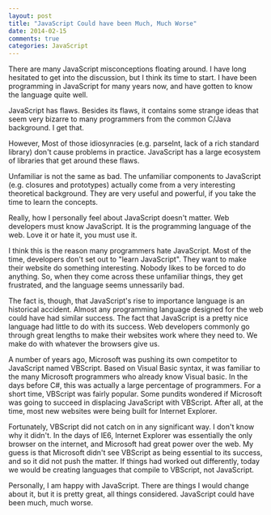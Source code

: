```yaml
---
layout: post
title: "JavaScript Could have been Much, Much Worse"
date: 2014-02-15
comments: true
categories: JavaScript
---
```


There are many JavaScript misconceptions floating around.
I have long hesitated to get into the discussion, but I think its time
to start. I have been programming in JavaScript for many years now, and
have gotten to know the language quite well.

JavaScript has flaws. Besides its flaws, it contains some strange
ideas that seem very bizarre to many programmers from the common
C/Java background. I get that.

However, Most of those idiosynracies (e.g. parseInt, lack of a rich standard
library) don't cause problems in practice. JavaScript has a large
ecosystem of libraries that get around these flaws.

Unfamiliar is not the same as bad. The unfamiliar components to
JavaScript (e.g. closures and prototypes) actually come from a very
interesting theoretical background. They are very useful and powerful,
if you take the time to learn the concepts.

Really, how I personally feel about JavaScript doesn't matter.
Web developers must know JavaScript.
It is the programming language of the web.
Love it or hate it, you must use it.

I think this is the reason many programmers hate JavaScript.
Most of the time, developers don't set out to "learn JavaScript".
They want to make their website do something interesting.
Nobody likes to be forced to do anything.
So, when they come across these unfamiliar things,
they get frustrated, and the language seems unnessarily bad.

The fact is, though, that JavaScript's rise to importance
language is an historical accident.
Almost any programming language designed for
the web could have had similar success.
The fact that JavaScript is a
pretty nice language had little to do with its success. Web developers
commonly go through great lengths to make their websites work where
they need to. We make do with whatever the browsers give us.

A number of years ago, Microsoft was pushing its own competitor to
JavaScript named VBScript. Based on Visual Basic syntax, it was
familiar to the many Microsoft programmers who already know
Visual basic. In the days before C#, this was actually a large
percentage of programmers. For
a short time, VBScript was fairly popular. Some pundits
wondered if Microsoft was going to succeed in displacing JavaScript
with VBScript. After all, at the time, most new websites were being
built for Internet Explorer.

Fortunately, VBScript did not catch on in any significant
way. I don't know why it didn't.
In the days of IE6, Internet Explorer was essentially the only
browser on the internet, and Microsoft had great power over the web.
My guess is that Microsoft didn't see VBScript as being essential to
its success, and so it did not push the matter. If things had worked
out differently, today we would be creating languages that compile to
VBScript, not JavaScript.

Personally, I am happy with JavaScript. There are things I would
change about it, but it is pretty great, all things considered.
JavaScript could have been much, much worse.
